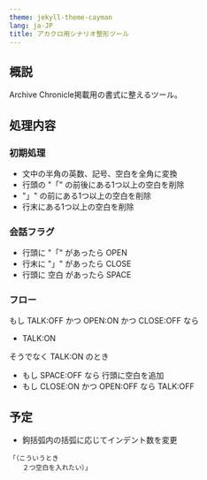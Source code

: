 ```yaml
---
theme: jekyll-theme-cayman
lang: ja-JP
title: アカクロ用シナリオ整形ツール
---
```



## 概説

Archive Chronicle掲載用の書式に整えるツール。

## 処理内容

### 初期処理

- 文中の半角の英数、記号、空白を全角に変換
- 行頭の "「" の前後にある1つ以上の空白を削除
- "」" の前にある1つ以上の空白を削除
- 行末にある1つ以上の空白を削除

### 会話フラグ

- 行頭に "「" があったら OPEN
- 行末に "」" があったら CLOSE
- 行頭に 空白 があったら SPACE

### フロー

もし TALK:OFF かつ OPEN:ON かつ CLOSE:OFF なら

- TALK:ON

そうでなく TALK:ON のとき

- もし SPACE:OFF なら 行頭に空白を追加
- もし CLOSE:ON かつ OPEN:OFF なら TALK:OFF

## 予定

- 鉤括弧内の括弧に応じてインデント数を変更

```text
「（こういうとき
　　２つ空白を入れたい）」
```
